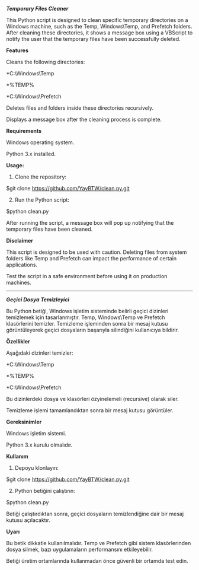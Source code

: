 ***Temporary Files Cleaner***

This Python script is designed to clean specific temporary directories on a Windows machine, such as the Temp, Windows\Temp, and Prefetch folders. After cleaning these directories, it shows a message box using a VBScript to notify the user that the temporary files have been successfully deleted.

**Features**

Cleans the following directories:

*C:\Windows\Temp

*%TEMP%

*C:\Windows\Prefetch

Deletes files and folders inside these directories recursively.

Displays a message box after the cleaning process is complete.

**Requirements**

Windows operating system.

Python 3.x installed.

**Usage:**

1. Clone the repository:

$git clone https://github.com/YayBTW/clean.py.git

2. Run the Python script:

$python clean.py

After running the script, a message box will pop up notifying that the temporary files have been cleaned.

**Disclaimer**

This script is designed to be used with caution. Deleting files from system folders like Temp and Prefetch can impact the performance of certain applications.

Test the script in a safe environment before using it on production machines.

*******************************************************************************************************************************************************************************************************************************************************************************

***Geçici Dosya Temizleyici***

Bu Python betiği, Windows işletim sisteminde belirli geçici dizinleri temizlemek için tasarlanmıştır. Temp, Windows\Temp ve Prefetch klasörlerini temizler. Temizleme işleminden sonra bir mesaj kutusu görüntüleyerek geçici dosyaların başarıyla silindiğini kullanıcıya bildirir.

**Özellikler**

Aşağıdaki dizinleri temizler:

*C:\Windows\Temp

*%TEMP%

*C:\Windows\Prefetch

Bu dizinlerdeki dosya ve klasörleri özyinelemeli (recursive) olarak siler.

Temizleme işlemi tamamlandıktan sonra bir mesaj kutusu görüntüler.

**Gereksinimler**

Windows işletim sistemi.

Python 3.x kurulu olmalıdır.

**Kullanım**

1. Depoyu klonlayın:

$git clone https://github.com/YayBTW/clean.py.git

2. Python betiğini çalıştırın:

$python clean.py

Betiği çalıştırdıktan sonra, geçici dosyaların temizlendiğine dair bir mesaj kutusu açılacaktır.

**Uyarı**

Bu betik dikkatle kullanılmalıdır. Temp ve Prefetch gibi sistem klasörlerinden dosya silmek, bazı uygulamaların performansını etkileyebilir.

Betiği üretim ortamlarında kullanmadan önce güvenli bir ortamda test edin.
